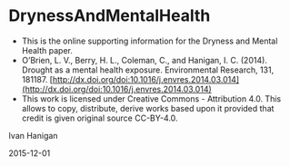 DrynessAndMentalHealth
======================

- This is the online supporting information for the Dryness and Mental Health paper.
- O’Brien, L. V., Berry, H. L., Coleman, C., and Hanigan, I. C. (2014).  Drought as a mental health exposure. Environmental Research, 131, 181187. [http://dx.doi.org/doi:10.1016/j.envres.2014.03.014](http://dx.doi.org/doi:10.1016/j.envres.2014.03.014)
- This work is licensed under Creative Commons - Attribution 4.0. This allows to copy, distribute, derive works based upon it provided that credit is given original source CC-BY-4.0.

Ivan Hanigan

2015-12-01

